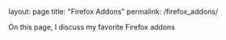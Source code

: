 layout: page
title: "Firefox Addons"
permalink: /firefox_addons/

On this page, I discuss my favorite Firefox addons